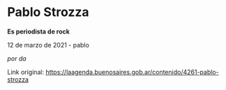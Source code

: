 # Pablo Strozza

**Es periodista de rock**

12 de marzo de 2021 - pablo

_por da_

Link original: https://laagenda.buenosaires.gob.ar/contenido/4261-pablo-strozza

